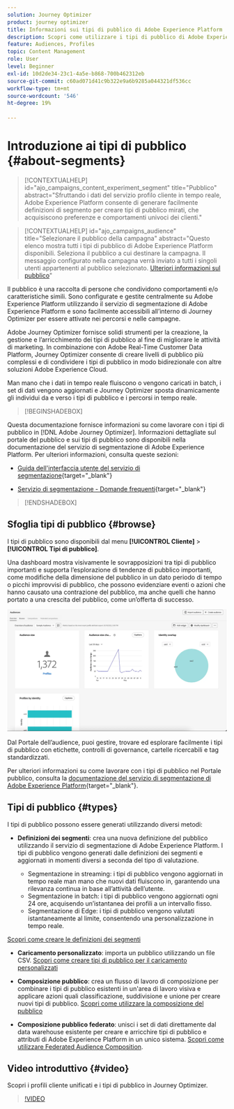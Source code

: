```yaml
---
solution: Journey Optimizer
product: journey optimizer
title: Informazioni sui tipi di pubblico di Adobe Experience Platform
description: Scopri come utilizzare i tipi di pubblico di Adobe Experience Platform
feature: Audiences, Profiles
topic: Content Management
role: User
level: Beginner
exl-id: 10d2de34-23c1-4a5e-b868-700b462312eb
source-git-commit: c60ad071d41c9b322e9a6b9285a044321df536cc
workflow-type: tm+mt
source-wordcount: '546'
ht-degree: 19%

---
```



# Introduzione ai tipi di pubblico {#about-segments}

>[!CONTEXTUALHELP]
>id="ajo_campaigns_content_experiment_segment"
>title="Pubblico"
>abstract="Sfruttando i dati del servizio profilo cliente in tempo reale, Adobe Experience Platform consente di generare facilmente definizioni di segmento per creare tipi di pubblico mirati, che acquisiscono preferenze e comportamenti univoci dei clienti."

>[!CONTEXTUALHELP]
>id="ajo_campaigns_audience"
>title="Selezionare il pubblico della campagna"
>abstract="Questo elenco mostra tutti i tipi di pubblico di Adobe Experience Platform disponibili. Seleziona il pubblico a cui destinare la campagna. Il messaggio configurato nella campagna verrà inviato a tutti i singoli utenti appartenenti al pubblico selezionato. [Ulteriori informazioni sul pubblico](../audience/about-audiences.md)"

Il pubblico è una raccolta di persone che condividono comportamenti e/o caratteristiche simili. Sono configurate e gestite centralmente su Adobe Experience Platform utilizzando il servizio di segmentazione di Adobe Experience Platform e sono facilmente accessibili all’interno di Journey Optimizer per essere attivate nei percorsi e nelle campagne.

Adobe Journey Optimizer fornisce solidi strumenti per la creazione, la gestione e l’arricchimento dei tipi di pubblico al fine di migliorare le attività di marketing. In combinazione con Adobe Real-Time Customer Data Platform, Journey Optimizer consente di creare livelli di pubblico più complessi e di condividere i tipi di pubblico in modo bidirezionale con altre soluzioni Adobe Experience Cloud.

Man mano che i dati in tempo reale fluiscono o vengono caricati in batch, i set di dati vengono aggiornati e Journey Optimizer sposta dinamicamente gli individui da e verso i tipi di pubblico e i percorsi in tempo reale.

>[!BEGINSHADEBOX]

Questa documentazione fornisce informazioni su come lavorare con i tipi di pubblico in [!DNL Adobe Journey Optimizer]. Informazioni dettagliate sul portale del pubblico e sui tipi di pubblico sono disponibili nella documentazione del servizio di segmentazione di Adobe Experience Platform. Per ulteriori informazioni, consulta queste sezioni:

* [Guida dell&#39;interfaccia utente del servizio di segmentazione](https://experienceleague.adobe.com/en/docs/experience-platform/segmentation/ui/overview){target="_blank"}

* [Servizio di segmentazione - Domande frequenti](https://experienceleague.adobe.com/it/docs/experience-platform/segmentation/faq){target="_blank"}

>[!ENDSHADEBOX]

## Sfoglia tipi di pubblico {#browse}

I tipi di pubblico sono disponibili dal menu **[!UICONTROL Cliente]** > **[!UICONTROL Tipi di pubblico]**.

Una dashboard mostra visivamente le sovrapposizioni tra tipi di pubblico importanti e supporta l’esplorazione di tendenze di pubblico importanti, come modifiche della dimensione del pubblico in un dato periodo di tempo o picchi improvvisi di pubblico, che possono evidenziare eventi o azioni che hanno causato una contrazione del pubblico, ma anche quelli che hanno portato a una crescita del pubblico, come un’offerta di successo.

![](assets/audiences-overview.png)

Dal Portale dell’audience, puoi gestire, trovare ed esplorare facilmente i tipi di pubblico con etichette, controlli di governance, cartelle ricercabili e tag standardizzati.

Per ulteriori informazioni su come lavorare con i tipi di pubblico nel Portale pubblico, consulta la [documentazione del servizio di segmentazione di Adobe Experience Platform](https://experienceleague.adobe.com/docs/experience-platform/segmentation/home.html?lang=it){target="_blank"}.

## Tipi di pubblico {#types}

I tipi di pubblico possono essere generati utilizzando diversi metodi:

* **Definizioni dei segmenti**: crea una nuova definizione del pubblico utilizzando il servizio di segmentazione di Adobe Experience Platform. I tipi di pubblico vengono generati dalle definizioni dei segmenti e aggiornati in momenti diversi a seconda del tipo di valutazione.

   * Segmentazione in streaming: i tipi di pubblico vengono aggiornati in tempo reale man mano che nuovi dati fluiscono in, garantendo una rilevanza continua in base all’attività dell’utente.
   * Segmentazione in batch: i tipi di pubblico vengono aggiornati ogni 24 ore, acquisendo un’istantanea dei profili a un intervallo fisso.
   * Segmentazione di Edge: i tipi di pubblico vengono valutati istantaneamente al limite, consentendo una personalizzazione in tempo reale.

[Scopri come creare le definizioni dei segmenti](creating-a-segment-definition.md)

* **Caricamento personalizzato**: importa un pubblico utilizzando un file CSV. [Scopri come creare tipi di pubblico per il caricamento personalizzati](custom-upload.md)

* **Composizione pubblico**: crea un flusso di lavoro di composizione per combinare i tipi di pubblico esistenti in un&#39;area di lavoro visiva e applicare azioni quali classificazione, suddivisione e unione per creare nuovi tipi di pubblico. [Scopri come utilizzare la composizione del pubblico](get-started-audience-orchestration.md)

* **Composizione pubblico federato**: unisci i set di dati direttamente dal data warehouse esistente per creare e arricchire tipi di pubblico e attributi di Adobe Experience Platform in un unico sistema. [Scopri come utilizzare Federated Audience Composition](federated-audience-composition.md).

## Video introduttivo {#video}

Scopri i profili cliente unificati e i tipi di pubblico in Journey Optimizer.

>[!VIDEO](https://video.tv.adobe.com/v/3432671?quality=12)
